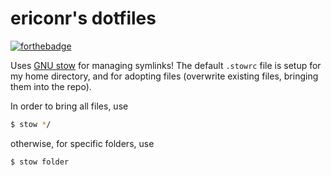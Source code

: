 # ericonr's dotfiles

[![forthebadge](https://forthebadge.com/images/badges/powered-by-electricity.svg)](https://forthebadge.com)

Uses [GNU stow](https://www.gnu.org/software/stow/) for managing symlinks! The default `.stowrc` file is setup for my home directory, and for adopting files (overwrite existing files, bringing them into the repo).

In order to bring all files, use
```bash
$ stow */
```
otherwise, for specific folders, use
```bash
$ stow folder
```
